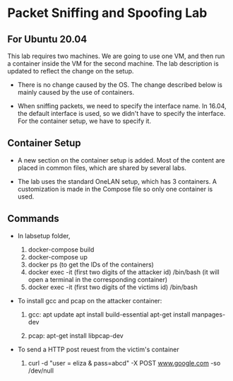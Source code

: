 # Packet Sniffing and Spoofing Lab

## For Ubuntu 20.04 

This lab requires two machines. We are going to use one VM, and then
run a container inside the VM for the second machine. 
The lab description is updated to reflect the change on the setup. 

- There is no change caused by the OS. The change described below
is mainly caused by the use of containers.

- When sniffing packets, we need to specify the interface name. 
In 16.04, the default interface is used, so we didn't have to specify
the interface. For the container setup, we have to specify it.


## Container Setup

- A new section on the container setup is added. Most of the content
are placed in common files, which are shared by several labs.  

- The lab uses the standard OneLAN setup, which has 3 containers.
A customization is made in the Compose file so only one container
is used.

## Commands
- In labsetup folder, 
   1. docker-compose build
   2. docker-compose up
   3. docker ps (to get the IDs of the containers)
   4. docker exec -it (first two digits of the attacker id) /bin/bash (it will open a terminal in the corresponding container)
   5. docker exec -it (first two digits of the victims id) /bin/bash

- To install gcc and pcap on the attacker container:
   1. gcc: 
     apt update
     apt install build-essential
     apt-get install manpages-dev

   2. pcap:
     apt-get install libpcap-dev
 
- To send a HTTP post reuest from the victim's container
     1. curl -d "user = eliza & pass=abcd" -X POST www.google.com -so /dev/null

 

